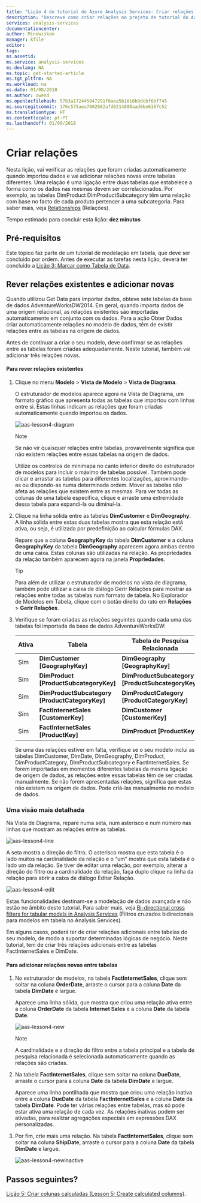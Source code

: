 ```yaml
---
title: "Lição 4 do tutorial do Azure Analysis Services: Criar relações | Microsoft Docs"
description: "Descreve como criar relações no projeto de tutorial do Azure Analysis Services."
services: analysis-services
documentationcenter: 
author: Minewiskan
manager: kfile
editor: 
tags: 
ms.assetid: 
ms.service: analysis-services
ms.devlang: NA
ms.topic: get-started-article
ms.tgt_pltfrm: NA
ms.workload: na
ms.date: 01/08/2018
ms.author: owend
ms.openlocfilehash: 57b3a172445047291f0aea5b1616b9dcbf6bf745
ms.sourcegitcommit: 176c575aea7602682afd6214880aad0be6167c52
ms.translationtype: HT
ms.contentlocale: pt-PT
ms.lasthandoff: 01/09/2018
---
```

# <a name="create-relationships"></a>Criar relações

Nesta lição, vai verificar as relações que foram criadas automaticamente quando importou dados e vai adicionar relações novas entre tabelas diferentes. Uma relação é uma ligação entre duas tabelas que estabelece a forma como os dados nas mesmas devem ser correlacionados. Por exemplo, as tabelas DimProduct DimProductSubcategory têm uma relação com base no facto de cada produto pertencer a uma subcategoria. Para saber mais, veja [Relationships](https://docs.microsoft.com/sql/analysis-services/tabular-models/relationships-ssas-tabular) (Relações).
  
Tempo estimado para concluir esta lição: **dez minutos**  
  
## <a name="prerequisites"></a>Pré-requisitos  
Este tópico faz parte de um tutorial de modelação em tabela, que deve ser concluído por ordem. Antes de executar as tarefas nesta lição, deverá ter concluído a [Lição 3: Marcar como Tabela de Data](../tutorials/aas-lesson-3-mark-as-date-table.md). 
  
## <a name="review-existing-relationships-and-add-new-relationships"></a>Rever relações existentes e adicionar novas  
Quando utilizou Get Data para importar dados, obteve sete tabelas da base de dados AdventureWorksDW2014. Em geral, quando importa dados de uma origem relacional, as relações existentes são importadas automaticamente em conjunto com os dados. Para a ação Obter Dados criar automaticamente relações no modelo de dados, têm de existir relações entre as tabelas na origem de dados.

Antes de continuar a criar o seu modelo, deve confirmar se as relações entre as tabelas foram criadas adequadamente. Neste tutorial, também vai adicionar três relações novas.  

  
#### <a name="to-review-existing-relationships"></a>Para rever relações existentes  
  
1.  Clique no menu **Modelo** > **Vista de Modelo** > **Vista de Diagrama**.  

    O estruturador de modelos aparece agora na Vista de Diagrama, um formato gráfico que apresenta todas as tabelas que importou com linhas entre si. Estas linhas indicam as relações que foram criadas automaticamente quando importou os dados.
    
    ![aas-lesson4-diagram](../tutorials/media/aas-lesson4-diagram.png)
  
    > [!NOTE]
    > Se não vir quaisquer relações entre tabelas, provavelmente significa que não existem relações entre essas tabelas na origem de dados.

    Utilize os controlos de minimapa no canto inferior direito do estruturador de modelos para incluir o máximo de tabelas possível. Também pode clicar e arrastar as tabelas para diferentes localizações, aproximando-as ou dispondo-as numa determinada ordem. Mover as tabelas não afeta as relações que existem entre as mesmas. Para ver todas as colunas de uma tabela específica, clique e arraste uma extremidade dessa tabela para expandi-la ou diminuí-la.  
  
2.  Clique na linha sólida entre as tabelas **DimCustomer** e **DimGeography**. A linha sólida entre estas duas tabelas mostra que esta relação está ativa, ou seja, é utilizada por predefinição ao calcular fórmulas DAX.  
  
    Repare que a coluna **GeographyKey** da tabela **DimCustomer** e a coluna **GeographyKey** da tabela **DimGeography** aparecem agora ambas dentro de uma caixa. Estas colunas são utilizadas na relação. As propriedades da relação também aparecem agora na janela **Propriedades**.  
  
    > [!TIP]  
    > Para além de utilizar o estruturador de modelos na vista de diagrama, também pode utilizar a caixa de diálogo Gerir Relações para mostrar as relações entre todas as tabelas num formato de tabela. No Explorador de Modelos em Tabela, clique com o botão direito do rato em **Relações** > **Gerir Relações**.
  
3.  Verifique se foram criadas as relações seguintes quando cada uma das tabelas foi importada da base de dados AdventureWorksDW:  
  
    |Ativa|Tabela|Tabela de Pesquisa Relacionada|  
    |----------|---------|------------------------|  
    |Sim|**DimCustomer [GeographyKey]**|**DimGeography [GeographyKey]**|  
    |Sim|**DimProduct [ProductSubcategoryKey]**|**DimProductSubcategory [ProductSubcategoryKey]**|  
    |Sim|**DimProductSubcategory [ProductCategoryKey]**|**DimProductCategory [ProductCategoryKey]**|  
    |Sim|**FactInternetSales [CustomerKey]**|**DimCustomer [CustomerKey]**|  
    |Sim|**FactInternetSales [ProductKey]**|**DimProduct [ProductKey]**|  
  
    Se uma das relações estiver em falta, verifique se o seu modelo inclui as tabelas DimCustomer, DimDate, DimGeography, DimProduct, DimProductCategory, DimProductSubcategory e FactInternetSales. Se forem importadas em momentos diferentes tabelas da mesma ligação de origem de dados, as relações entre essas tabelas têm de ser criadas manualmente. Se não forem apresentadas relações, significa que estas não existem na origem de dados. Pode criá-las manualmente no modelo de dados.

### <a name="take-a-closer-look"></a>Uma visão mais detalhada
Na Vista de Diagrama, repare numa seta, num asterisco e num número nas linhas que mostram as relações entre as tabelas.

![aas-lesson4-line](../tutorials/media/aas-lesson4-line.png)

A seta mostra a direção do filtro. O asterisco mostra que esta tabela é o lado muitos na cardinalidade da relação e o “um” mostra que esta tabela é o lado um da relação. Se tiver de editar uma relação, por exemplo, alterar a direção do filtro ou a cardinalidade da relação, faça duplo clique na linha da relação para abrir a caixa de diálogo Editar Relação.

![aas-lesson4-edit](../tutorials/media/aas-lesson4-edit.png)

Estas funcionalidades destinam-se a modelação de dados avançada e não estão no âmbito deste tutorial. Para saber mais, veja [Bi-directional cross filters for tabular models in Analysis Services](https://docs.microsoft.com/sql/analysis-services/tabular-models/bi-directional-cross-filters-tabular-models-analysis-services) (Filtros cruzados bidirecionais para modelos em tabela no Analysis Services).

Em alguns casos, poderá ter de criar relações adicionais entre tabelas do seu modelo, de modo a suportar determinadas lógicas de negócio. Neste tutorial, tem de criar três relações adicionais entre as tabelas FactInternetSales e DimDate.  
  
#### <a name="to-add-new-relationships-between-tables"></a>Para adicionar relações novas entre tabelas  
  
1.  No estruturador de modelos, na tabela **FactInternetSales**, clique sem soltar na coluna **OrderDate**, arraste o cursor para a coluna **Date** da tabela **DimDate** e largue.  

    Aparece uma linha sólida, que mostra que criou uma relação ativa entre a coluna **OrderDate** da tabela **Internet Sales** e a coluna **Date** da tabela **Date**. 
  
      ![aas-lesson4-new](../tutorials/media/aas-lesson4-new.png) 
  
    > [!NOTE]  
    > A cardinalidade e a direção do filtro entre a tabela principal e a tabela de pesquisa relacionada é selecionada automaticamente quando as relações são criadas.  
  
2.  Na tabela **FactInternetSales**, clique sem soltar na coluna **DueDate**, arraste o cursor para a coluna **Date** da tabela **DimDate** e largue.  
  
    Aparece uma linha pontilhada que mostra que criou uma relação inativa entre a coluna **DueDate** da tabela **FactInternetSales** e a coluna **Date** da tabela **DimDate**. Pode ter várias relações entre tabelas, mas só pode estar ativa uma relação de cada vez. As relações inativas podem ser ativadas, para realizar agregações especiais em expressões DAX personalizadas.  
  
3.  Por fim, crie mais uma relação. Na tabela **FactInternetSales**, clique sem soltar na coluna **ShipDate**, arraste o cursor para a coluna **Date** da tabela **DimDate** e largue.  
    
     ![aas-lesson4-newinactive](../tutorials/media/aas-lesson4-newinactive.png)
  
## <a name="whats-next"></a>Passos seguintes?
[Lição 5: Criar colunas calculadas (Lesson 5: Create calculated columns)](../tutorials/aas-lesson-5-create-calculated-columns.md).
  
  
  
